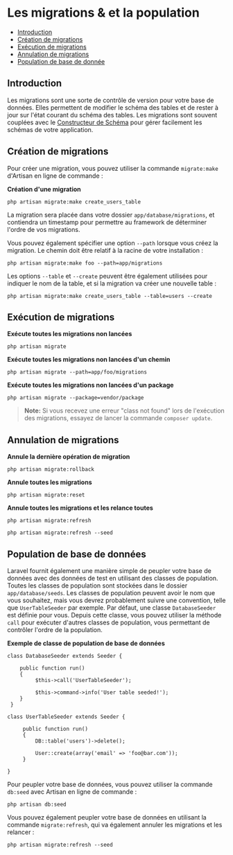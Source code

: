 # Les migrations & et la population

- [Introduction](#introduction)
- [Création de migrations](#creating-migrations)
- [Exécution de migrations](#running-migrations)
- [Annulation de migrations](#rolling-back-migrations)
- [Population de base de donnée](#database-seeding)

<a name="introduction"></a>
## Introduction

Les migrations sont une sorte de contrôle de version pour votre base de données. Elles permettent de modifier le schéma des tables et de rester à jour sur l'état courant du schéma des tables. Les migrations sont souvent couplées avec le [Constructeur de Schéma](/docs/4/schema) pour gérer facilement les schémas de votre application.

<a name="creating-migrations"></a>
## Création de migrations

Pour créer une migration, vous pouvez utiliser la commande `migrate:make` d'Artisan en ligne de commande :

**Création d'une migration**

	php artisan migrate:make create_users_table

La migration sera placée dans votre dossier `app/database/migrations`, et contiendra un timestamp pour permettre au framework de déterminer l'ordre de vos migrations.

Vous pouvez également spécifier une option `--path` lorsque vous créez la migration. Le chemin doit être relatif à la racine de votre installation :

	php artisan migrate:make foo --path=app/migrations

Les options `--table` et `--create` peuvent être également utilisées pour indiquer le nom de la table, et si la migration va créer une nouvelle table :

	php artisan migrate:make create_users_table --table=users --create

<a name="running-migrations"></a>
## Exécution de migrations

**Exécute toutes les migrations non lancées**

	php artisan migrate

**Exécute toutes les migrations non lancées d'un chemin**

	php artisan migrate --path=app/foo/migrations

**Exécute toutes les migrations non lancées d'un package**

	php artisan migrate --package=vendor/package

> **Note:** Si vous recevez une erreur "class not found" lors de l'exécution des migrations, essayez de lancer la commande `composer update`.

<a name="rolling-back-migrations"></a>
## Annulation de migrations

**Annule la dernière opération de migration**

	php artisan migrate:rollback

**Annule toutes les migrations**

	php artisan migrate:reset

**Annule toutes les migrations et les relance toutes**

	php artisan migrate:refresh

	php artisan migrate:refresh --seed

<a name="database-seeding"></a>
## Population de base de données

Laravel fournit également une manière simple de peupler votre base de données avec des données de test en utilisant des classes de population. Toutes les classes de population sont stockées dans le dossier `app/database/seeds`. Les classes de population peuvent avoir le nom que vous souhaitez, mais vous devrez probablement suivre une convention, telle que `UserTableSeeder` par exemple. Par défaut, une classe `DatabaseSeeder` est définie pour vous. Depuis cette classe, vous pouvez utiliser la méthode `call` pour exécuter d'autres classes de population, vous permettant de contrôler l'ordre de la population.

**Exemple de classe de population de base de données**

    class DatabaseSeeder extends Seeder {

        public function run()
        {
             $this->call('UserTableSeeder');

             $this->command->info('User table seeded!');
        }
     }

    class UserTableSeeder extends Seeder {

         public function run()
         {
             DB::table('users')->delete();

             User::create(array('email' => 'foo@bar.com'));
         }

    }

Pour peupler votre base de données, vous pouvez utiliser la commande `db:seed` avec Artisan en ligne de commande :

	php artisan db:seed

Vous pouvez également peupler votre base de données en utilisant la commande `migrate:refresh`, qui va également annuler les migrations et les relancer :

	php artisan migrate:refresh --seed
